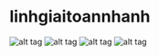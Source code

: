 # linhgiaitoannhanh
![alt tag](https://scontent.fhan5-2.fna.fbcdn.net/v/t1.0-9/56573540_105530367305236_1288155529243262976_n.jpg?_nc_cat=102&_nc_oc=AQm3D_UYI53I3GayRPuymfFmf6PrP7QI-eaTnJm1BN1L26afxDU6khekUflY-Y78Xr0&_nc_ht=scontent.fhan5-2.fna&oh=ac0695497ba57db3d2fbac04e709ad62&oe=5D4C6351)
![alt tag](https://scontent.fhan5-7.fna.fbcdn.net/v/t1.0-9/56435256_105530317305241_9152724390385811456_n.jpg?_nc_cat=100&_nc_oc=AQkVNahPiBNZfJsHBwprEVCM2G9VLHSldA29XNRw6mD0z4-MORYZPfpji3X1JzYe2_U&_nc_ht=scontent.fhan5-7.fna&oh=33820abe4cbbd43caae1b8141a1038c4&oe=5D4CBF9A)
![alt tag](https://scontent.fhan5-3.fna.fbcdn.net/v/t1.0-9/56935175_105530360638570_9089647491359440896_n.jpg?_nc_cat=106&_nc_oc=AQmwlfZNMlwT3WDKoT47IBQdzfOddgVWx3f4CbEIqhwcTMpX6ztoKvbZwZhmNt9B4nM&_nc_ht=scontent.fhan5-3.fna&oh=95251a57fe4354475d859a21427e30a5&oe=5D314486)
![alt tag](https://scontent.fhan5-7.fna.fbcdn.net/v/t1.0-9/57004737_105530307305242_1957904641958084608_n.jpg?_nc_cat=100&_nc_oc=AQlnNH-JSRFL_4LONbJzGKOKEItbX3KRzXvSHjo8Hmenx41b7ZLfSvFImmsC2r_Bf1s&_nc_ht=scontent.fhan5-7.fna&oh=83f156017723d80ebf51794f5c7b6d60&oe=5D06BE1A)
